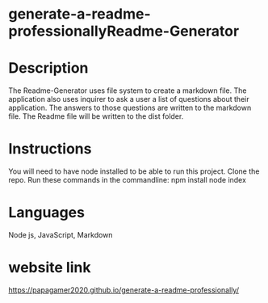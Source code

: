 # generate-a-readme-professionallyReadme-Generator
# Description
The Readme-Generator uses file system to create a markdown file. The application also uses inquirer to ask a user a list of questions about their application. The answers to those questions are written to the markdown file. The Readme file will be written to the dist folder.

# Instructions
You will need to have node installed to be able to run this project. Clone the repo. Run these commands in the commandline: npm install node index

# Languages
Node js, JavaScript, Markdown

# website link
https://papagamer2020.github.io/generate-a-readme-professionally/